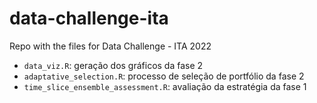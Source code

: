 # data-challenge-ita
Repo with the files for Data Challenge - ITA 2022

- `data_viz.R`: geração dos gráficos da fase 2
- `adaptative_selection.R`: processo de seleção de portfólio da fase 2
- `time_slice_ensemble_assessment.R`: avaliação da estratégia da fase 1
